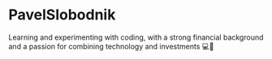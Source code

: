 # PavelSlobodnik
Learning and experimenting with coding, with a strong financial background and a passion for combining technology and investments 💻🎯
